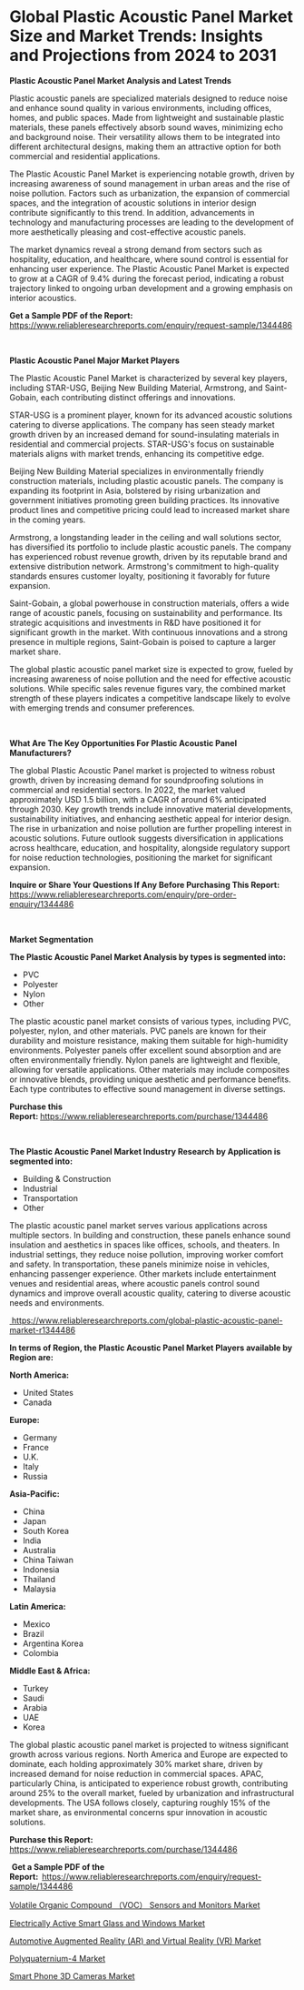 <p><h1>Global Plastic Acoustic Panel Market Size and Market Trends: Insights and Projections from 2024 to 2031</h1></p><p><strong>Plastic Acoustic Panel Market Analysis and Latest Trends</strong></p>
<p><p>Plastic acoustic panels are specialized materials designed to reduce noise and enhance sound quality in various environments, including offices, homes, and public spaces. Made from lightweight and sustainable plastic materials, these panels effectively absorb sound waves, minimizing echo and background noise. Their versatility allows them to be integrated into different architectural designs, making them an attractive option for both commercial and residential applications.</p><p>The Plastic Acoustic Panel Market is experiencing notable growth, driven by increasing awareness of sound management in urban areas and the rise of noise pollution. Factors such as urbanization, the expansion of commercial spaces, and the integration of acoustic solutions in interior design contribute significantly to this trend. In addition, advancements in technology and manufacturing processes are leading to the development of more aesthetically pleasing and cost-effective acoustic panels.</p><p>The market dynamics reveal a strong demand from sectors such as hospitality, education, and healthcare, where sound control is essential for enhancing user experience. The Plastic Acoustic Panel Market is expected to grow at a CAGR of 9.4% during the forecast period, indicating a robust trajectory linked to ongoing urban development and a growing emphasis on interior acoustics.</p></p>
<p><strong>Get a Sample PDF of the Report:&nbsp;</strong> <a href="https://www.reliableresearchreports.com/enquiry/request-sample/1344486?utm_campaign=31&utm_medium=2&utm_source=Github&utm_content=ia&utm_term=12102024&utm_id=plastic-acoustic-panel">https://www.reliableresearchreports.com/enquiry/request-sample/1344486</a></p>
<p>&nbsp;</p>
<p><strong>Plastic Acoustic Panel Major Market Players</strong></p>
<p><p>The Plastic Acoustic Panel Market is characterized by several key players, including STAR-USG, Beijing New Building Material, Armstrong, and Saint-Gobain, each contributing distinct offerings and innovations.</p><p>STAR-USG is a prominent player, known for its advanced acoustic solutions catering to diverse applications. The company has seen steady market growth driven by an increased demand for sound-insulating materials in residential and commercial projects. STAR-USG's focus on sustainable materials aligns with market trends, enhancing its competitive edge.</p><p>Beijing New Building Material specializes in environmentally friendly construction materials, including plastic acoustic panels. The company is expanding its footprint in Asia, bolstered by rising urbanization and government initiatives promoting green building practices. Its innovative product lines and competitive pricing could lead to increased market share in the coming years.</p><p>Armstrong, a longstanding leader in the ceiling and wall solutions sector, has diversified its portfolio to include plastic acoustic panels. The company has experienced robust revenue growth, driven by its reputable brand and extensive distribution network. Armstrong's commitment to high-quality standards ensures customer loyalty, positioning it favorably for future expansion.</p><p>Saint-Gobain, a global powerhouse in construction materials, offers a wide range of acoustic panels, focusing on sustainability and performance. Its strategic acquisitions and investments in R&D have positioned it for significant growth in the market. With continuous innovations and a strong presence in multiple regions, Saint-Gobain is poised to capture a larger market share.</p><p>The global plastic acoustic panel market size is expected to grow, fueled by increasing awareness of noise pollution and the need for effective acoustic solutions. While specific sales revenue figures vary, the combined market strength of these players indicates a competitive landscape likely to evolve with emerging trends and consumer preferences.</p></p>
<p>&nbsp;</p>
<p><strong>What Are The Key Opportunities For Plastic Acoustic Panel Manufacturers?</strong></p>
<p><p>The global Plastic Acoustic Panel market is projected to witness robust growth, driven by increasing demand for soundproofing solutions in commercial and residential sectors. In 2022, the market valued approximately USD 1.5 billion, with a CAGR of around 6% anticipated through 2030. Key growth trends include innovative material developments, sustainability initiatives, and enhancing aesthetic appeal for interior design. The rise in urbanization and noise pollution are further propelling interest in acoustic solutions. Future outlook suggests diversification in applications across healthcare, education, and hospitality, alongside regulatory support for noise reduction technologies, positioning the market for significant expansion. </p></p>
<p><strong>Inquire or Share Your Questions If Any Before Purchasing This Report:</strong> <a href="https://www.reliableresearchreports.com/enquiry/pre-order-enquiry/1344486?utm_campaign=31&utm_medium=2&utm_source=Github&utm_content=ia&utm_term=12102024&utm_id=plastic-acoustic-panel">https://www.reliableresearchreports.com/enquiry/pre-order-enquiry/1344486</a></p>
<p>&nbsp;</p>
<p><strong>Market Segmentation</strong></p>
<p><strong>The Plastic Acoustic Panel Market Analysis by types is segmented into:</strong></p>
<p><ul><li>PVC</li><li>Polyester</li><li>Nylon</li><li>Other</li></ul></p>
<p><p>The plastic acoustic panel market consists of various types, including PVC, polyester, nylon, and other materials. PVC panels are known for their durability and moisture resistance, making them suitable for high-humidity environments. Polyester panels offer excellent sound absorption and are often environmentally friendly. Nylon panels are lightweight and flexible, allowing for versatile applications. Other materials may include composites or innovative blends, providing unique aesthetic and performance benefits. Each type contributes to effective sound management in diverse settings.</p></p>
<p><strong>Purchase this Report:&nbsp;</strong><a href="https://www.reliableresearchreports.com/purchase/1344486?utm_campaign=31&utm_medium=2&utm_source=Github&utm_content=ia&utm_term=12102024&utm_id=plastic-acoustic-panel">https://www.reliableresearchreports.com/purchase/1344486</a></p>
<p>&nbsp;</p>
<p><strong>The Plastic Acoustic Panel Market Industry Research by Application is segmented into:</strong></p>
<p><ul><li>Building & Construction</li><li>Industrial</li><li>Transportation</li><li>Other</li></ul></p>
<p><p>The plastic acoustic panel market serves various applications across multiple sectors. In building and construction, these panels enhance sound insulation and aesthetics in spaces like offices, schools, and theaters. In industrial settings, they reduce noise pollution, improving worker comfort and safety. In transportation, these panels minimize noise in vehicles, enhancing passenger experience. Other markets include entertainment venues and residential areas, where acoustic panels control sound dynamics and improve overall acoustic quality, catering to diverse acoustic needs and environments.</p></p>
<p><a href="https://www.reliableresearchreports.com/global-plastic-acoustic-panel-market-r1344486?utm_campaign=31&utm_medium=2&utm_source=Github&utm_content=ia&utm_term=12102024&utm_id=plastic-acoustic-panel">&nbsp;https://www.reliableresearchreports.com/global-plastic-acoustic-panel-market-r1344486</a></p>
<p><strong>In terms of Region, the Plastic Acoustic Panel Market Players available by Region are:</strong></p>
<p>
    <p> <strong> North America: </strong>
        <ul>
            <li>United States</li>
            <li>Canada</li>
        </ul>
        </p> 
    <p> <strong> Europe: </strong>
        <ul>
            <li>Germany</li>
            <li>France</li>
            <li>U.K.</li>
            <li>Italy</li>
            <li>Russia</li>
        </ul>
        </p> 
    <p> <strong> Asia-Pacific: </strong>
        <ul>
            <li>China</li>
            <li>Japan</li>
            <li>South Korea</li>
            <li>India</li>
            <li>Australia</li>
            <li>China Taiwan</li>
            <li>Indonesia</li>
            <li>Thailand</li>
            <li>Malaysia</li>
        </ul>
        </p> 
    <p> <strong> Latin America: </strong>
        <ul>
            <li>Mexico</li>
            <li>Brazil</li>
            <li>Argentina Korea</li>
            <li>Colombia</li>
        </ul>
        </p> 
    <p> <strong> Middle East & Africa: </strong>
        <ul>
            <li>Turkey</li>
            <li>Saudi</li>
            <li>Arabia</li>
            <li>UAE</li>
            <li>Korea</li>
        </ul>
    </p>
    </p>
<p><p>The global plastic acoustic panel market is projected to witness significant growth across various regions. North America and Europe are expected to dominate, each holding approximately 30% market share, driven by increased demand for noise reduction in commercial spaces. APAC, particularly China, is anticipated to experience robust growth, contributing around 25% to the overall market, fueled by urbanization and infrastructural developments. The USA follows closely, capturing roughly 15% of the market share, as environmental concerns spur innovation in acoustic solutions.</p></p>
<p><strong>Purchase this Report: </strong><a href="https://www.reliableresearchreports.com/purchase/1344486?utm_campaign=31&utm_medium=2&utm_source=Github&utm_content=ia&utm_term=12102024&utm_id=plastic-acoustic-panel">https://www.reliableresearchreports.com/purchase/1344486</a></p>
<p>&nbsp;<strong>Get a Sample PDF of the Report:&nbsp;&nbsp;</strong><a href="https://www.reliableresearchreports.com/enquiry/request-sample/1344486?utm_campaign=31&utm_medium=2&utm_source=Github&utm_content=ia&utm_term=12102024&utm_id=plastic-acoustic-panel">https://www.reliableresearchreports.com/enquiry/request-sample/1344486</a></p>
<p><strong></strong></p>
<p><p><a href="https://github.com/isbel3opkkem/Market-Research-Report-List-1/blob/main/volatile-organic-compound-voc-sensors-and-monitors-market.md?utm_campaign=31&utm_medium=2&utm_source=Github&utm_content=ia&utm_term=12102024&utm_id=plastic-acoustic-panel">Volatile Organic Compound （VOC） Sensors and Monitors Market</a></p><p><a href="https://www.linkedin.com/pulse/comprehensive-electrically-active-smart-glass-windows-market-fslxe?utm_campaign=31&utm_medium=2&utm_source=Github&utm_content=ia&utm_term=12102024&utm_id=plastic-acoustic-panel">Electrically Active Smart Glass and Windows Market</a></p><p><a href="https://github.com/taketakyriffecd/Market-Research-Report-List-1/blob/main/automotive-augmented-reality-ar-and-virtual-reality-vr-market.md?utm_campaign=31&utm_medium=2&utm_source=Github&utm_content=ia&utm_term=12102024&utm_id=plastic-acoustic-panel">Automotive Augmented Reality (AR) and Virtual Reality (VR) Market</a></p><p><a href="https://www.linkedin.com/pulse/polyquaternium-4-market-investigation-industry-evolution-hgzsc?utm_campaign=31&utm_medium=2&utm_source=Github&utm_content=ia&utm_term=12102024&utm_id=plastic-acoustic-panel">Polyquaternium-4 Market</a></p><p><a href="https://www.linkedin.com/pulse/unveiling-market-trends-global-smart-phone-3d-cameras-growth-azr9e?utm_campaign=31&utm_medium=2&utm_source=Github&utm_content=ia&utm_term=12102024&utm_id=plastic-acoustic-panel">Smart Phone 3D Cameras Market</a></p></p>